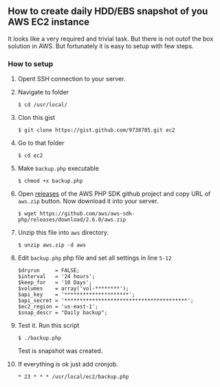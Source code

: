 How to create daily HDD/EBS snapshot of you AWS EC2 instance
---

It looks like a very required and trivial task. But there is not outof the box solution in AWS. But fortunately it is easy to setup with few steps.

### How to setup

1. Opent SSH connection to your server.
2. Navigate to folder 
   
       $ cd /usr/local/

3. Clon this gist
   
       $ git clone https://gist.github.com/9738785.git ec2

4. Go to that folder
   
       $ cd ec2

5. Make `backup.php` executable
   
       $ chmod +x backup.php
       
6. Open [releases](https://github.com/aws/aws-sdk-php/releases) of the AWS PHP SDK github project and copy URL of `aws.zip` button. Now download it into your server.

       $ wget https://github.com/aws/aws-sdk-php/releases/download/2.6.0/aws.zip

7. Unzip this file into `aws` directory.

       $ unzip aws.zip -d aws 

8. Edit `backup.php` php file and set all settings in line `5-12`

       $dryrun     = FALSE;
       $interval   = '24 hours';
       $keep_for   = '10 Days';
       $volumes    = array('vol-********');
       $api_key    = '*********************';
       $api_secret = '****************************************';
       $ec2_region = 'us-east-1';
       $snap_descr = "Daily backup";

9. Test it. Run this script

       $ ./backup.php
   
   Test is snapshot was created. 

10. If everything is ok just add cronjob.

        * 23 * * * /usr/local/ec2/backup.php
